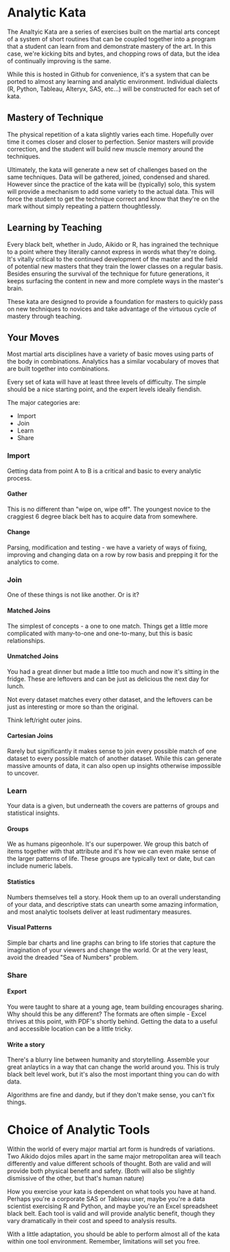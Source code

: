 Analytic Kata
=============

The Analtyic Kata are a series of exercises built on the martial arts concept of
a system of short routines that can be coupled together into a program that a
student can learn from and demonstrate mastery of the art.  In this case, we're
kicking bits and bytes, and chopping rows of data, but the idea of continually
improving is the same. 

While this is hosted in Github for convenience, it's a system that can be ported
to almost any learning and analytic environment.  Individual dialects (R,
Python, Tableau, Alteryx, SAS, etc...) will be constructed for each set of kata.

Mastery of Technique
---

The physical repetition of a kata slightly varies each time.  Hopefully over
time it comes closer and closer to perfection.  Senior masters will provide
correction, and the student will build new muscle memory around the techniques. 

Ultimately, the kata will generate a new set of challenges based on the same
techniques.  Data will be gathered, joined, condensed and shared.  However since
the practice of the kata will be (typically) solo, this system will provide a
mechanism to add some variety to the actual data.  This will force the student
to get the technique correct and know that they're on the mark without simply
repeating a pattern thoughtlessly. 

Learning by Teaching 
---

Every black belt, whether in Judo, Aikido or R, has ingrained the technique to a
point where they literally cannot express in words what they're doing.  It's
vitally critical to the continued development of the master and the field of
potential new masters that they train the lower classes on a regular basis.
Besides ensuring the survival of the technique for future generations, it keeps
surfacing the content in new and more complete ways in the master's brain.

These kata are designed to provide a foundation for masters to quickly pass on
new techniques to novices and take advantage of the virtuous cycle of mastery
through teaching.

Your Moves
---

Most martial arts disciplines have a variety of basic moves using parts of the body in
combinations.  Analytics has a similar vocabulary of moves that are built
together into combinations.

Every set of kata will have at least three levels of difficulty.  The simple
should be a nice starting point, and the expert levels ideally fiendish.

The major categories are:

* Import
* Join 
* Learn
* Share

### Import

Getting data from point A to B is a critical and basic to every analytic
process.  

#### Gather

This is no different than "wipe on, wipe off".  The youngest novice to the
craggiest 6 degree black belt has to acquire data from somewhere. 

#### Change

Parsing, modification and testing - we have a variety of ways of fixing,
improving and changing data on a row by row basis and prepping it for the
analytics to come.  

### Join

One of these things is not like another.  Or is it?

#### Matched Joins

The simplest of concepts - a one to one match.  Things get a little more
complicated with many-to-one and one-to-many, but this is basic relationships.

#### Unmatched Joins

You had a great dinner but made a little too much and now it's sitting in the
fridge.  These are leftovers and can be just as delicious the next day for
lunch. 

Not every dataset matches every other dataset, and the leftovers can be just as
interesting or more so than the original.

Think left/right outer joins.  

#### Cartesian Joins

Rarely but significantly it makes sense to join every possible match of one
dataset to every possible match of another dataset.  While this can generate
massive amounts of data, it can also open up insights otherwise impossible to
uncover.

### Learn

Your data is a given, but underneath the covers are patterns of groups and
statistical insights.  

#### Groups

We as humans pigeonhole.  It's our superpower.  We group this batch of items
together with that attribute and it's how we can even make sense of the larger
patterns of life.  These groups are typically text or date, but can include
numeric labels.

#### Statistics

Numbers themselves tell a story.  Hook them up to an overall understanding of
your data, and descriptive stats can unearth some amazing information, and most
analytic toolsets deliver at least rudimentary measures.

#### Visual Patterns

Simple bar charts and line graphs can bring to life stories that capture the
imagination of your viewers and change the world.  Or at the very least, avoid
the dreaded "Sea of Numbers" problem.

### Share

#### Export 

You were taught to share at a young age, team building encourages sharing.  Why
should this be any different?  The formats are often simple - Excel thrives at
this point, with PDF's shortly behind.  Getting the data to a useful and
accessible location can be a little tricky.

#### Write a story

There's a blurry line between humanity and storytelling.  Assemble your great
anlaytics in a way that can change the world around you.  This is truly black
belt level work, but it's also the most important thing you can do with data.

Algorithms are fine and dandy, but if they don't make sense, you can't fix
things.

Choice of Analytic Tools
===

Within the world of every major martial art form is hundreds of variations.  Two
Aikido dojos miles apart in the same major metropolitan area will teach differently and
value different schools of thought.  Both are valid and will provide both
physical benefit and safety. (Both will also be slightly dismissive of the
other, but that's human nature)

How you exercise your kata is dependent on what tools you have at hand.  Perhaps
you're a corporate SAS or Tableau user, maybe you're a data scientist exercising
R and Python, and maybe you're an Excel spreadsheet black belt.  Each tool is
valid and will provide analytic benefit, though they vary dramatically in their
cost and speed to analysis results.

With a little adaptation, you should be able to perform almost all of the kata
within one tool environment.  Remember, limitations will set you free.

